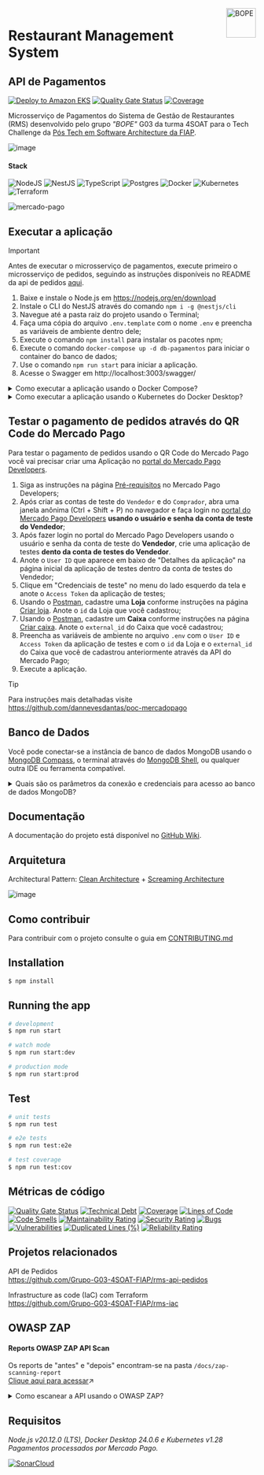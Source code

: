 <img src="https://github.com/Grupo-G03-4SOAT-FIAP/rms-api-pagamentos/raw/main/docs/img/bope-faca-na-carveira-knife-skull-logo.png" alt="BOPE" title="BOPE" align="right" height="60" />

# Restaurant Management System
## API de Pagamentos

[![Deploy to Amazon EKS](https://github.com/Grupo-G03-4SOAT-FIAP/rms-api-pagamentos/actions/workflows/deploy.yml/badge.svg)](https://github.com/Grupo-G03-4SOAT-FIAP/rms-api-pagamentos/actions/workflows/deploy.yml)
[![Quality Gate Status](https://sonarcloud.io/api/project_badges/measure?project=Grupo-G03-4SOAT-FIAP_rms-api-pagamentos&metric=alert_status)](https://sonarcloud.io/summary/new_code?id=Grupo-G03-4SOAT-FIAP_rms-api-pagamentos)
[![Coverage](https://sonarcloud.io/api/project_badges/measure?project=Grupo-G03-4SOAT-FIAP_rms-api-pagamentos&metric=coverage)](https://sonarcloud.io/summary/new_code?id=Grupo-G03-4SOAT-FIAP_rms-api-pagamentos)

Microsserviço de Pagamentos do Sistema de Gestão de Restaurantes (RMS) desenvolvido pelo grupo *"BOPE"* G03 da turma 4SOAT para o Tech Challenge da [Pós Tech em Software Architecture da FIAP](https://postech.fiap.com.br/curso/software-architecture/).

![image](https://github.com/Grupo-G03-4SOAT-FIAP/rms-api-pagamentos/assets/5115895/514f739a-a74d-48a0-913d-8065d99e6f78)

#### Stack

![NodeJS](https://img.shields.io/badge/node.js-6DA55F?style=for-the-badge&logo=node.js&logoColor=white)
![NestJS](https://img.shields.io/badge/nestjs-%23E0234E.svg?style=for-the-badge&logo=nestjs&logoColor=white)
![TypeScript](https://img.shields.io/badge/typescript-%23007ACC.svg?style=for-the-badge&logo=typescript&logoColor=white)
![Postgres](https://img.shields.io/badge/postgres-%23316192.svg?style=for-the-badge&logo=postgresql&logoColor=white)
![Docker](https://img.shields.io/badge/docker-%230db7ed.svg?style=for-the-badge&logo=docker&logoColor=white)
![Kubernetes](https://img.shields.io/badge/kubernetes-%23326ce5.svg?style=for-the-badge&logo=kubernetes&logoColor=white)
![Terraform](https://img.shields.io/badge/terraform-%235835CC.svg?style=for-the-badge&logo=terraform&logoColor=white)

![mercado-pago](https://github.com/Grupo-G03-4SOAT-FIAP/rms-api-monolito/assets/5115895/ad2f673e-ba14-4824-b2dd-24dbbce72bf3)

## Executar a aplicação

> [!IMPORTANT]  
> Antes de executar o microsserviço de pagamentos, execute primeiro o microsserviço de pedidos, seguindo as instruções disponíveis no README da api de pedidos [aqui](https://github.com/Grupo-G03-4SOAT-FIAP/rms-api-pedidos/tree/feature/147/docs?tab=readme-ov-file#executar-a-aplica%C3%A7%C3%A3o).

1. Baixe e instale o Node.js em https://nodejs.org/en/download
2. Instale o CLI do NestJS através do comando `npm i -g @nestjs/cli`
3. Navegue até a pasta raiz do projeto usando o Terminal;
4. Faça uma cópia do arquivo `.env.template` com o nome `.env` e preencha as variáveis de ambiente dentro dele;
5. Execute o comando `npm install` para instalar os pacotes npm;
6. Execute o comando `docker-compose up -d db-pagamentos` para iniciar o container do banco de dados;
7. Use o comando `npm run start` para iniciar a aplicação.
8. Acesse o Swagger em http://localhost:3003/swagger/

<details>

<summary>Como executar a aplicação usando o Docker Compose?</summary>

## Executar a aplicação usando o Docker Compose

1. Clone este repositório;
2. Navegue até a pasta raiz do projeto usando o Terminal;
3. Faça uma cópia do arquivo `.env.template` com o nome `.env` e preencha as variáveis de ambiente dentro dele;
4. Execute o comando `docker-compose up -d --build --force-recreate`
5. Acesse o Swagger em http://localhost:3003/swagger/

</details>

<details>

<summary>Como executar a aplicação usando o Kubernetes do Docker Desktop?</summary>

## Executar a aplicação usando o Kubernetes do Docker Desktop

1. Clone este repositório;
2. Navegue até a pasta raiz do projeto usando o Terminal;
3. Use o comando `docker build -t rms-api-pagamentos:latest .` para gerar a imagem de container da aplicação;
4. Use o comando `kubectl apply -f k8s/development/postgres/namespace.yaml -f k8s/development/postgres/pvc-pv.yaml -f k8s/development/postgres/config.yaml -f k8s/development/postgres/secrets.yaml -f k8s/development/postgres/deployment.yaml -f k8s/development/postgres/service.yaml` para fazer deploy do banco de dados;
5. Use o comando `kubectl apply -f k8s/development/api/namespace.yaml -f k8s/development/api/config.yaml -f k8s/development/api/secrets.yaml -f k8s/development/api/deployment.yaml -f k8s/development/api/service.yaml -f k8s/development/api/hpa.yaml` para fazer deploy da aplicação;
6. Acesse o Swagger em http://localhost:3003/swagger/

> Para remover a aplicação do Kubernetes, use o comando `kubectl delete namespace rms`

#### Sobre os Secrets do Kubernetes

Em seu ambiente de desenvolvimento, por questão de segurança, abra os arquivos `/k8s/development/postgres/secrets.yaml` e `/k8s/development/api/secrets.yaml` na pasta `/k8s/development` e preencha os valores sensíveis manualmente.

> No ambiente de produção os Secrets do Kubernetes são gerenciados pelo AWS Secrets Manager.

Para mais informações visite a página [Boas práticas para secrets do Kubernetes](https://kubernetes.io/docs/concepts/security/secrets-good-practices/#avoid-sharing-secret-manifests).

</details>

## Testar o pagamento de pedidos através do QR Code do Mercado Pago

Para testar o pagamento de pedidos usando o QR Code do Mercado Pago você vai precisar criar uma Aplicação no [portal do Mercado Pago Developers](https://www.mercadopago.com.br/developers/pt).

1. Siga as instruções na página [Pré-requisitos](https://www.mercadopago.com.br/developers/pt/docs/qr-code/pre-requisites) no Mercado Pago Developers;
2. Após criar as contas de teste do `Vendedor` e do `Comprador`, abra uma janela anônima (Ctrl + Shift + P) no navegador e faça login no [portal do Mercado Pago Developers](https://www.mercadopago.com.br/developers/pt) **usando o usuário e senha da conta de teste do Vendedor**;
3. Após fazer login no portal do Mercado Pago Developers usando o usuário e senha da conta de teste do **Vendedor**, crie uma aplicação de testes **dento da conta de testes do Vendedor**.
4. Anote o `User ID` que aparece em baixo de "Detalhes da aplicação" na página inicial da aplicação de testes dentro da conta de testes do Vendedor;
5. Clique em "Credenciais de teste" no menu do lado esquerdo da tela e anote o `Access Token` da aplicação de testes;
6. Usando o [Postman](https://www.postman.com/), cadastre uma **Loja** conforme instruções na página [Criar loja](https://www.mercadopago.com.br/developers/pt/reference/stores/_users_user_id_stores/post). Anote o `id` da Loja que você cadastrou;
7. Usando o [Postman](https://www.postman.com/), cadastre um **Caixa** conforme instruções na página [Criar caixa](https://www.mercadopago.com.br/developers/pt/reference/pos/_pos/post). Anote o `external_id` do Caixa que você cadastrou;
8. Preencha as variáveis de ambiente no arquivo `.env` com o `User ID` e `Access Token` da aplicação de testes e com o `id` da Loja e o `external_id` do Caixa que você de cadastrou anteriormente através da API do Mercado Pago;
9. Execute a aplicação.

> [!TIP]
> Para instruções mais detalhadas visite https://github.com/dannevesdantas/poc-mercadopago

## Banco de Dados

Você pode conectar-se a instância de banco de dados MongoDB usando o [MongoDB Compass](https://www.mongodb.com/products/tools/compass), o terminal através do [MongoDB Shell](https://www.mongodb.com/docs/v4.4/mongo/#download-the-mongo-shell), ou qualquer outra IDE ou ferramenta compatível.

<details>

<summary>Quais são os parâmetros da conexão e credenciais para acesso ao banco de dados MongoDB?</summary>

<br>

> Host: localhost\
> Porta: 27017 (padrão)\
> Usuário: admin\
> Senha: pass\
> DB name: pagamentos

```
mongodb://admin:pass@db-pagamentos:27017/
```

</details>

## Documentação

A documentação do projeto está disponível no [GitHub Wiki](https://github.com/Grupo-G03-4SOAT-FIAP/rms-api-pagamentos/wiki).

## Arquitetura

Architectural Pattern: [Clean Architecture](https://blog.cleancoder.com/uncle-bob/2012/08/13/the-clean-architecture.html) + [Screaming Architecture](https://blog.cleancoder.com/uncle-bob/2011/09/30/Screaming-Architecture.html)

![image](https://github.com/Grupo-G03-4SOAT-FIAP/rms-api-pagamentos/assets/5115895/76f1c7d0-167b-4237-a8f8-8d57318df965)

## Como contribuir

Para contribuir com o projeto consulte o guia em [CONTRIBUTING.md](CONTRIBUTING.md)

## Installation

```bash
$ npm install
```

## Running the app

```bash
# development
$ npm run start

# watch mode
$ npm run start:dev

# production mode
$ npm run start:prod
```

## Test

```bash
# unit tests
$ npm run test

# e2e tests
$ npm run test:e2e

# test coverage
$ npm run test:cov
```

## Métricas de código

[![Quality Gate Status](https://sonarcloud.io/api/project_badges/measure?project=Grupo-G03-4SOAT-FIAP_rms-api-pagamentos&metric=alert_status)](https://sonarcloud.io/summary/new_code?id=Grupo-G03-4SOAT-FIAP_rms-api-pagamentos)
[![Technical Debt](https://sonarcloud.io/api/project_badges/measure?project=Grupo-G03-4SOAT-FIAP_rms-api-pagamentos&metric=sqale_index)](https://sonarcloud.io/summary/new_code?id=Grupo-G03-4SOAT-FIAP_rms-api-pagamentos)
[![Coverage](https://sonarcloud.io/api/project_badges/measure?project=Grupo-G03-4SOAT-FIAP_rms-api-pagamentos&metric=coverage)](https://sonarcloud.io/summary/new_code?id=Grupo-G03-4SOAT-FIAP_rms-api-pagamentos)
[![Lines of Code](https://sonarcloud.io/api/project_badges/measure?project=Grupo-G03-4SOAT-FIAP_rms-api-pagamentos&metric=ncloc)](https://sonarcloud.io/summary/new_code?id=Grupo-G03-4SOAT-FIAP_rms-api-pagamentos)
[![Code Smells](https://sonarcloud.io/api/project_badges/measure?project=Grupo-G03-4SOAT-FIAP_rms-api-pagamentos&metric=code_smells)](https://sonarcloud.io/summary/new_code?id=Grupo-G03-4SOAT-FIAP_rms-api-pagamentos)
[![Maintainability Rating](https://sonarcloud.io/api/project_badges/measure?project=Grupo-G03-4SOAT-FIAP_rms-api-pagamentos&metric=sqale_rating)](https://sonarcloud.io/summary/new_code?id=Grupo-G03-4SOAT-FIAP_rms-api-pagamentos)
[![Security Rating](https://sonarcloud.io/api/project_badges/measure?project=Grupo-G03-4SOAT-FIAP_rms-api-pagamentos&metric=security_rating)](https://sonarcloud.io/summary/new_code?id=Grupo-G03-4SOAT-FIAP_rms-api-pagamentos)
[![Bugs](https://sonarcloud.io/api/project_badges/measure?project=Grupo-G03-4SOAT-FIAP_rms-api-pagamentos&metric=bugs)](https://sonarcloud.io/summary/new_code?id=Grupo-G03-4SOAT-FIAP_rms-api-pagamentos)
[![Vulnerabilities](https://sonarcloud.io/api/project_badges/measure?project=Grupo-G03-4SOAT-FIAP_rms-api-pagamentos&metric=vulnerabilities)](https://sonarcloud.io/summary/new_code?id=Grupo-G03-4SOAT-FIAP_rms-api-pagamentos)
[![Duplicated Lines (%)](https://sonarcloud.io/api/project_badges/measure?project=Grupo-G03-4SOAT-FIAP_rms-api-pagamentos&metric=duplicated_lines_density)](https://sonarcloud.io/summary/new_code?id=Grupo-G03-4SOAT-FIAP_rms-api-pagamentos)
[![Reliability Rating](https://sonarcloud.io/api/project_badges/measure?project=Grupo-G03-4SOAT-FIAP_rms-api-pagamentos&metric=reliability_rating)](https://sonarcloud.io/summary/new_code?id=Grupo-G03-4SOAT-FIAP_rms-api-pagamentos)

## Projetos relacionados

API de Pedidos\
https://github.com/Grupo-G03-4SOAT-FIAP/rms-api-pedidos

Infrastructure as code (IaC) com Terraform\
https://github.com/Grupo-G03-4SOAT-FIAP/rms-iac

## OWASP ZAP

#### Reports OWASP ZAP API Scan
Os reports de "antes" e "depois" encontram-se na pasta `/docs/zap-scanning-report`\
[Clique aqui para acessar](https://github.com/Grupo-G03-4SOAT-FIAP/rms-api-pagamentos/tree/feature/147/docs/docs/zap-scanning-report)↗️

<details>

<summary>Como escanear a API usando o OWASP ZAP?</summary>

### ZAP - API Scan

Para escanear todos os endpoints da API em busca de vulnerabilidades siga o passo a passo abaixo.

1. Execute a aplicação usando o Docker Compose;
2. Execute o comando abaixo:
```bash
docker run --name zap --network host -v $(pwd):/zap/wrk/:rw -t zaproxy/zap-stable zap-api-scan.py -t http://localhost:3003/swagger-json -f openapi -r report.html
```

> Substitua os parenteses em `$(pwd)` por chaves `${pwd}` no Windows.

O report em formato HTML será gerado no diretório atual.

[Clique aqui](https://www.zaproxy.org/docs/docker/api-scan/) para obter mais informações sobre o API Scan do ZAP.

</details>

## Requisitos

*Node.js v20.12.0 (LTS), Docker Desktop 24.0.6 e Kubernetes v1.28*\
*Pagamentos processados por Mercado Pago.*

[![SonarCloud](https://sonarcloud.io/images/project_badges/sonarcloud-white.svg)](https://sonarcloud.io/summary/new_code?id=Grupo-G03-4SOAT-FIAP_rms-api-pagamentos)
